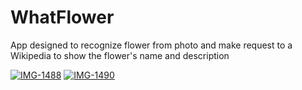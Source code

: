# WhatFlower

App designed to recognize flower from photo and make request to a Wikipedia to show the flower's name and description

<a href="https://ibb.co/McqCbgL"><img src="https://i.ibb.co/PcB6Rr8/IMG-1488.png" alt="IMG-1488" border="0"></a>
<a href="https://ibb.co/X8J9X3Q"><img src="https://i.ibb.co/3zhw1M3/IMG-1490.png" alt="IMG-1490" border="0"></a>
